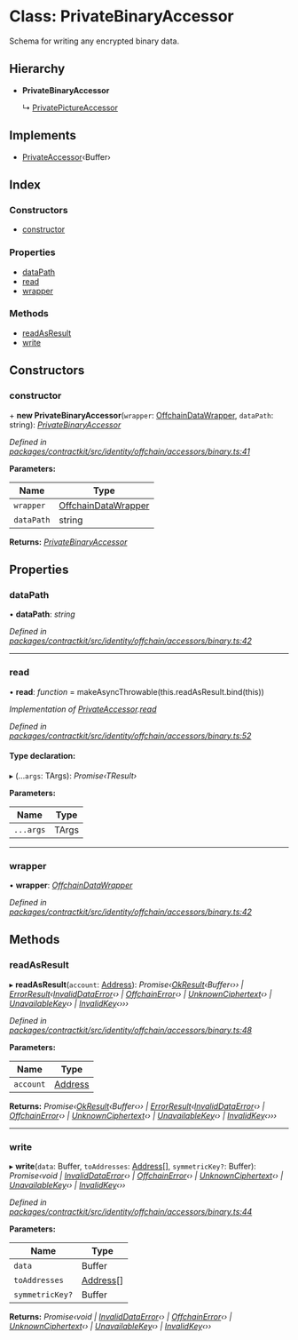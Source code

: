 # Class: PrivateBinaryAccessor

Schema for writing any encrypted binary data.

## Hierarchy

* **PrivateBinaryAccessor**

  ↳ [PrivatePictureAccessor](_contractkit_src_identity_offchain_accessors_pictures_.privatepictureaccessor.md)

## Implements

* [PrivateAccessor](../interfaces/_contractkit_src_identity_offchain_accessors_interfaces_.privateaccessor.md)‹Buffer›

## Index

### Constructors

* [constructor](_contractkit_src_identity_offchain_accessors_binary_.privatebinaryaccessor.md#constructor)

### Properties

* [dataPath](_contractkit_src_identity_offchain_accessors_binary_.privatebinaryaccessor.md#datapath)
* [read](_contractkit_src_identity_offchain_accessors_binary_.privatebinaryaccessor.md#read)
* [wrapper](_contractkit_src_identity_offchain_accessors_binary_.privatebinaryaccessor.md#wrapper)

### Methods

* [readAsResult](_contractkit_src_identity_offchain_accessors_binary_.privatebinaryaccessor.md#readasresult)
* [write](_contractkit_src_identity_offchain_accessors_binary_.privatebinaryaccessor.md#write)

## Constructors

###  constructor

\+ **new PrivateBinaryAccessor**(`wrapper`: [OffchainDataWrapper](_contractkit_src_identity_offchain_data_wrapper_.offchaindatawrapper.md), `dataPath`: string): *[PrivateBinaryAccessor](_contractkit_src_identity_offchain_accessors_binary_.privatebinaryaccessor.md)*

*Defined in [packages/contractkit/src/identity/offchain/accessors/binary.ts:41](https://github.com/celo-org/celo-monorepo/blob/master/packages/contractkit/src/identity/offchain/accessors/binary.ts#L41)*

**Parameters:**

Name | Type |
------ | ------ |
`wrapper` | [OffchainDataWrapper](_contractkit_src_identity_offchain_data_wrapper_.offchaindatawrapper.md) |
`dataPath` | string |

**Returns:** *[PrivateBinaryAccessor](_contractkit_src_identity_offchain_accessors_binary_.privatebinaryaccessor.md)*

## Properties

###  dataPath

• **dataPath**: *string*

*Defined in [packages/contractkit/src/identity/offchain/accessors/binary.ts:42](https://github.com/celo-org/celo-monorepo/blob/master/packages/contractkit/src/identity/offchain/accessors/binary.ts#L42)*

___

###  read

• **read**: *function* = makeAsyncThrowable(this.readAsResult.bind(this))

*Implementation of [PrivateAccessor](../interfaces/_contractkit_src_identity_offchain_accessors_interfaces_.privateaccessor.md).[read](../interfaces/_contractkit_src_identity_offchain_accessors_interfaces_.privateaccessor.md#read)*

*Defined in [packages/contractkit/src/identity/offchain/accessors/binary.ts:52](https://github.com/celo-org/celo-monorepo/blob/master/packages/contractkit/src/identity/offchain/accessors/binary.ts#L52)*

#### Type declaration:

▸ (...`args`: TArgs): *Promise‹TResult›*

**Parameters:**

Name | Type |
------ | ------ |
`...args` | TArgs |

___

###  wrapper

• **wrapper**: *[OffchainDataWrapper](_contractkit_src_identity_offchain_data_wrapper_.offchaindatawrapper.md)*

*Defined in [packages/contractkit/src/identity/offchain/accessors/binary.ts:42](https://github.com/celo-org/celo-monorepo/blob/master/packages/contractkit/src/identity/offchain/accessors/binary.ts#L42)*

## Methods

###  readAsResult

▸ **readAsResult**(`account`: [Address](../modules/_contractkit_src_base_.md#address)): *Promise‹[OkResult](../interfaces/_base_src_result_.okresult.md)‹Buffer‹›› | [ErrorResult](../interfaces/_base_src_result_.errorresult.md)‹[InvalidDataError](_contractkit_src_identity_offchain_accessors_errors_.invaliddataerror.md)‹› | [OffchainError](_contractkit_src_identity_offchain_accessors_errors_.offchainerror.md)‹› | [UnknownCiphertext](_contractkit_src_identity_offchain_accessors_errors_.unknownciphertext.md)‹› | [UnavailableKey](_contractkit_src_identity_offchain_accessors_errors_.unavailablekey.md)‹› | [InvalidKey](_contractkit_src_identity_offchain_accessors_errors_.invalidkey.md)‹›››*

*Defined in [packages/contractkit/src/identity/offchain/accessors/binary.ts:48](https://github.com/celo-org/celo-monorepo/blob/master/packages/contractkit/src/identity/offchain/accessors/binary.ts#L48)*

**Parameters:**

Name | Type |
------ | ------ |
`account` | [Address](../modules/_contractkit_src_base_.md#address) |

**Returns:** *Promise‹[OkResult](../interfaces/_base_src_result_.okresult.md)‹Buffer‹›› | [ErrorResult](../interfaces/_base_src_result_.errorresult.md)‹[InvalidDataError](_contractkit_src_identity_offchain_accessors_errors_.invaliddataerror.md)‹› | [OffchainError](_contractkit_src_identity_offchain_accessors_errors_.offchainerror.md)‹› | [UnknownCiphertext](_contractkit_src_identity_offchain_accessors_errors_.unknownciphertext.md)‹› | [UnavailableKey](_contractkit_src_identity_offchain_accessors_errors_.unavailablekey.md)‹› | [InvalidKey](_contractkit_src_identity_offchain_accessors_errors_.invalidkey.md)‹›››*

___

###  write

▸ **write**(`data`: Buffer, `toAddresses`: [Address](../modules/_contractkit_src_base_.md#address)[], `symmetricKey?`: Buffer): *Promise‹void | [InvalidDataError](_contractkit_src_identity_offchain_accessors_errors_.invaliddataerror.md)‹› | [OffchainError](_contractkit_src_identity_offchain_accessors_errors_.offchainerror.md)‹› | [UnknownCiphertext](_contractkit_src_identity_offchain_accessors_errors_.unknownciphertext.md)‹› | [UnavailableKey](_contractkit_src_identity_offchain_accessors_errors_.unavailablekey.md)‹› | [InvalidKey](_contractkit_src_identity_offchain_accessors_errors_.invalidkey.md)‹››*

*Defined in [packages/contractkit/src/identity/offchain/accessors/binary.ts:44](https://github.com/celo-org/celo-monorepo/blob/master/packages/contractkit/src/identity/offchain/accessors/binary.ts#L44)*

**Parameters:**

Name | Type |
------ | ------ |
`data` | Buffer |
`toAddresses` | [Address](../modules/_contractkit_src_base_.md#address)[] |
`symmetricKey?` | Buffer |

**Returns:** *Promise‹void | [InvalidDataError](_contractkit_src_identity_offchain_accessors_errors_.invaliddataerror.md)‹› | [OffchainError](_contractkit_src_identity_offchain_accessors_errors_.offchainerror.md)‹› | [UnknownCiphertext](_contractkit_src_identity_offchain_accessors_errors_.unknownciphertext.md)‹› | [UnavailableKey](_contractkit_src_identity_offchain_accessors_errors_.unavailablekey.md)‹› | [InvalidKey](_contractkit_src_identity_offchain_accessors_errors_.invalidkey.md)‹››*
